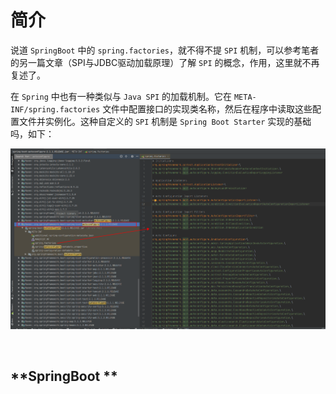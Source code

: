 # **简介**

说道 `SpringBoot` 中的 `spring.factories`，就不得不提 `SPI` 机制，可以参考笔者的另一篇文章（SPI与JDBC驱动加载原理）了解 `SPI` 的概念，作用，这里就不再复述了。

在 `Spring` 中也有一种类似与 `Java SPI` 的加载机制。它在 `META-INF/spring.factories` 文件中配置接口的实现类名称，然后在程序中读取这些配置文件并实例化。这种自定义的 `SPI` 机制是 `Spring Boot Starter` 实现的基础吗，如下：

![](../images/screenshot_1594891512251.png)

</br>

## **SpringBoot **

